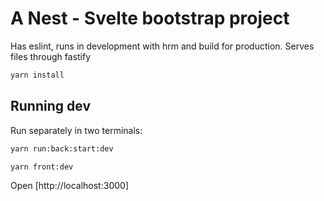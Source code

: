 # A Nest - Svelte bootstrap project

Has eslint, runs in development with hrm and build for production. Serves files through fastify

```bash
yarn install
```

## Running dev

Run separately in two terminals:
```bash
yarn run:back:start:dev
```
```bash
yarn front:dev
```

Open [http://localhost:3000]


